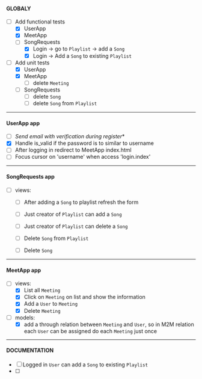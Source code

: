 #### GLOBALY
- [ ] Add functional tests
  - [x] UserApp
  - [x] MeetApp
  - [ ] SongRequests
    - [x] Login -> go to `Playlist` -> add a `Song`
    - [x] Login -> Add a `Song` to existing `Playlist`
- [ ] Add unit tests
  - [x] UserApp
  - [x] MeetApp
    - [ ] delete `Meeting`
  - [ ] SongRequests
    - [ ] delete `Song`
    - [ ] delete `Song` from `Playlist`

---
#### UserApp app
- [ ] *Send email with verification during register**
- [x] Handle is_valid if the password is to similar to username
- [ ] After logging in redirect to MeetApp index.html
- [ ] Focus cursor on 'username' when access 'login.index'

---
#### SongRequests app
- [ ] views:
  - [ ] After adding a `Song` to playlist refresh the form
  - [ ] Just creator of `Playlist` can add a `Song`
  - [ ] Just creator of `Playlist` can delete a `Song`
  - [ ] Delete `Song` from `Playlist`
  - [ ] Delete `Song`


---
#### MeetApp app
- [ ] views:
  - [x] List all `Meeting`
  - [x] Click on `Meeting` on list and show the information
  - [x] Add a `User` to `Meeting`
  - [x] Delete `Meeting`
- [ ] models:
  - [x] add a through relation between `Meeting` and `User`, so in M2M relation each `User` can be assigned do each `Meeting` just once

---
#### DOCUMENTATION
- [ ] Logged in `User` can add a `Song` to existing `Playlist`
- [ ] 